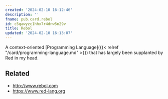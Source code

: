 ```yaml
---
created: '2024-02-10 16:12:46'
description: ''
fname: pub.card.rebol
id: c5qawyzc1hhx7r4dnw5n29v
title: Rebol
updated: '2024-02-10 16:13:07'
---
```


A context-oriented [Programming Language]({{< relref "/card/programming-language.md" >}}) that has largely been supplanted by Red in my head.

## Related

- <http://www.rebol.com>
- <https://www.red-lang.org>